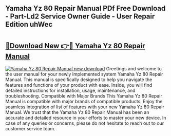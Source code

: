 ## Yamaha Yz 80 Repair Manual PDf Free Download - Part-Ld2 Service Owner Guide - User Repair Edition uhWec

# <h2><a href="http://bc8262.oget.top/?id=Yamaha+Yz+80+Repair+Manual">🔗Download New 👉🔴 Yamaha Yz 80 Repair Manual</a></h2>

[![Yamaha Yz 80 Repair Manual new download](https://i.imgur.com/5g1atiW.png)](http://bc8262.oget.top/?id=Yamaha+Yz+80+Repair+Manual)
Greetings and welcome to the user manual for your newly implemented system Yamaha Yz 80 Repair Manual. This manual is specifically designed to help you navigate the features and functions of your product with ease. Inside, you will find detailed instructions for installation, usage, maintenance, and troubleshooting. Compatible with Major Brands This Yamaha Yz 80 Repair Manual is compatible with major brands of compatible products. Enjoy the seamless integration of list of features with your new Yamaha Yz 80 Repair Manual. We trust that the Yamaha Yz 80 Repair Manual has been an accurate and detailed resource in your efforts to master your new device. In case of any queries or concerns, please do not hesitate to reach out to our customer service team.
